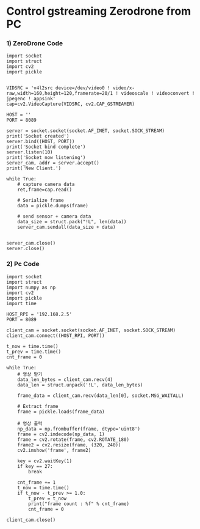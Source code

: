 # Control gstreaming Zerodrone from PC

### 1) ZeroDrone Code

    import socket
    import struct
    import cv2
    import pickle


    VIDSRC = 'v4l2src device=/dev/video0 ! video/x-raw,width=160,height=120,framerate=20/1 ! videoscale ! videoconvert ! jpegenc ! appsink'
    cap=cv2.VideoCapture(VIDSRC, cv2.CAP_GSTREAMER)

    HOST = ''
    PORT = 8089

    server = socket.socket(socket.AF_INET, socket.SOCK_STREAM)
    print('Socket created')
    server.bind((HOST, PORT))
    print('Socket bind complete')
    server.listen(10)
    print('Socket now listening')
    server_cam, addr = server.accept()
    print('New Client.')

    while True:	
        # capture camera data
        ret,frame=cap.read()

        # Serialize frame
        data = pickle.dumps(frame)

        # send sensor + camera data
        data_size = struct.pack("!L", len(data)) 
        server_cam.sendall(data_size + data)


    server_cam.close()
    server.close()


### 2) Pc Code

    import socket
    import struct
    import numpy as np
    import cv2
    import pickle
    import time

    HOST_RPI = '192.168.2.5'
    PORT = 8089

    client_cam = socket.socket(socket.AF_INET, socket.SOCK_STREAM)
    client_cam.connect((HOST_RPI, PORT))

    t_now = time.time()
    t_prev = time.time()
    cnt_frame = 0

    while True:
        # 영상 받기
        data_len_bytes = client_cam.recv(4)
        data_len = struct.unpack('!L', data_len_bytes)

        frame_data = client_cam.recv(data_len[0], socket.MSG_WAITALL)

        # Extract frame
        frame = pickle.loads(frame_data)

        # 영상 출력
        np_data = np.frombuffer(frame, dtype='uint8')
        frame = cv2.imdecode(np_data, 1)
        frame = cv2.rotate(frame, cv2.ROTATE_180)
        frame2 = cv2.resize(frame, (320, 240))
        cv2.imshow('frame', frame2)

        key = cv2.waitKey(1)
        if key == 27:
            break

        cnt_frame += 1
        t_now = time.time()
        if t_now - t_prev >= 1.0:
            t_prev = t_now
            print("frame count : %f" % cnt_frame)
            cnt_frame = 0

    client_cam.close()




